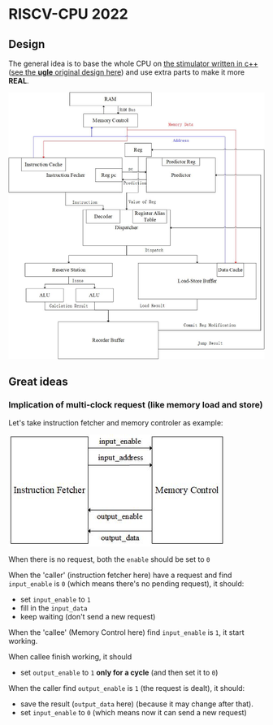 # RISCV-CPU 2022
## Design

The general idea is to base the whole CPU
on [the stimulator written in c++](https://github.com/KelvinMYYZJ/RISCV) ([see the **ugle** original design here](README.assets/ppca_cpu_structure.jpg)) and use extra parts to make it more **REAL**.

![CPU design](README.assets/design.jpg)
## Great ideas
### Implication of multi-clock request (like memory load and store)

Let's take instruction fetcher and memory controler as example: 

![multi-clock_request design](README.assets/multi-clock_request.jpg)

When there is no request, both the `enable` should be set to `0`

When the 'caller' (instruction fetcher here) have a request and find `input_enable` is `0` (which means there's no pending request), it should: 
- set `input_enable` to `1` 
- fill in the `input_data`
- keep waiting (don't send a new request)

When the 'callee' (Memory Control here) find `input_enable` is `1`, it start working.

When callee finish working, it should
- set `output_enable` to `1` **only for a cycle** (and then set it to `0`)

When the caller find `output_enable` is `1` (the request is dealt), it should:
- save the result (`output_data` here) (because it may change after that).
- set `input_enable` to `0` (which means now it can send a new request)